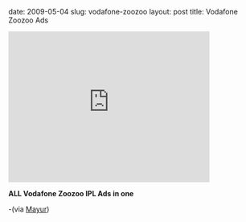 date: 2009-05-04
slug: vodafone-zoozoo
layout: post
title: Vodafone Zoozoo Ads


<iframe width="400" height="300" src="http://www.youtube.com/embed/cGqndA5F3i8?wmode=transparent&autohide=1&egm=0&hd=1&iv_load_policy=3&modestbranding=1&rel=0&showinfo=0&showsearch=0" frameborder="0" allowfullscreen></iframe><p><b>ALL Vodafone Zoozoo IPL Ads in one </b></p>

<p>-(via <a href="http://webtrickz.com" target="_blank">Mayur</a>)</p>
